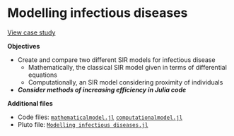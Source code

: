 # Modelling infectious diseases

[View case study](https://sje30.github.io/catam-julia/casestudies/Modelling%20infectious%20diseases/Modelling%20infectious%20diseases.html)

**Objectives**
- Create and compare two different SIR models for infectious disease
  - Mathematically, the classical SIR model given in terms of differential equations
  - Computationally, an SIR model considering proximity of individuals
- ***Consider methods of increasing efficiency in Julia code***

**Additional files**
- Code files: [`mathematicalmodel.jl`](https://sje30.github.io/catam-julia/casestudies/Modelling%20infectious%20diseases/mathematicalmodel.jl) [`computationalmodel.jl`](https://sje30.github.io/catam-julia/casestudies/Modelling%20infectious%20diseases/computationalmodel.jl)
- Pluto file: [`Modelling infectious diseases.jl`](https://sje30.github.io/catam-julia/casestudies/Modelling%20infectious%20diseases/Modelling%20infectious%20diseases.jl)
